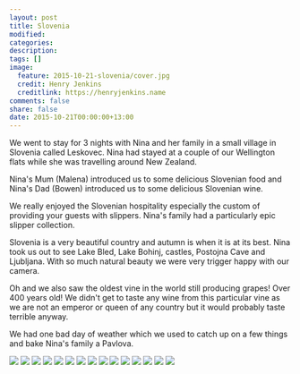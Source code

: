 ```yaml
---
layout: post
title: Slovenia
modified:
categories:
description:
tags: []
image:
  feature: 2015-10-21-slovenia/cover.jpg
  credit: Henry Jenkins
  creditlink: https://henryjenkins.name
comments: false
share: false
date: 2015-10-21T00:00:00+13:00
---
```


We went to stay for 3 nights with Nina and her family in a small village in
Slovenia called Leskovec. Nina had stayed at a couple of our Wellington flats
while she was travelling around New Zealand.

Nina's Mum (Malena) introduced us to some delicious Slovenian food and Nina's
Dad (Bowen) introduced us to some delicious Slovenian wine.

We really enjoyed the Slovenian hospitality especially the custom of providing
your guests with slippers. Nina's family had a particularly epic slipper
collection.

Slovenia is a very beautiful country and autumn is when it is at its best. Nina
took us out to see Lake Bled, Lake Bohinj, castles, Postojna Cave and
Ljubljana. With so much natural beauty we were very trigger happy with our
camera.

Oh and we also saw the oldest vine in the world still producing grapes! Over
400 years old! We didn't get to taste any wine from this particular vine as we
are not an emperor or queen of any country but it would probably taste terrible
anyway.

We had one bad day of weather which we used to catch up on a few things and
bake Nina's family a Pavlova.


<img src="/images/2015-10-21-slovenia/IMG_20151017_171009_640px.jpg">

<img src="/images/2015-10-21-slovenia/IMG_20151018_122933_640px.jpg">

<img src="/images/2015-10-21-slovenia/IMG_20151018_133025_640px.jpg">

<img src="/images/2015-10-21-slovenia/IMG_20151018_141520_640px.jpg">

<img src="/images/2015-10-21-slovenia/IMG_20151018_143634_640px.jpg">

<img src="/images/2015-10-21-slovenia/IMG_20151018_160125_640px.jpg">

<img src="/images/2015-10-21-slovenia/IMG_20151018_160200_640px.jpg">

<img src="/images/2015-10-21-slovenia/IMG_20151018_171457_640px.jpg">

<img src="/images/2015-10-21-slovenia/IMG_20151018_173156_640px.jpg">

<img src="/images/2015-10-21-slovenia/IMG_20151018_173604_640px.jpg">

<img src="/images/2015-10-21-slovenia/IMG_20151018_173733_640px.jpg">

<img src="/images/2015-10-21-slovenia/IMG_20151018_175146_640px.jpg">

<img src="/images/2015-10-21-slovenia/IMG_20151019_191024_640px.jpg">

<img src="/images/2015-10-21-slovenia/IMG_20151019_203223_640px.jpg">

<img src="/images/2015-10-21-slovenia/IMG_20151019_214214_640px.jpg">
